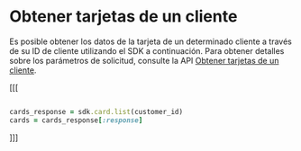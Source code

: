 # Obtener tarjetas de un cliente

Es posible obtener los datos de la tarjeta de un determinado cliente a través de su ID de cliente utilizando el SDK a continuación. Para obtener detalles sobre los parámetros de solicitud, consulte la API [Obtener tarjetas de un cliente](https://www.mercadopago[FAKER][URL][DOMAIN]/developers/es/reference/cards/_customers_customer_id_cards/get).

[[[
```ruby

cards_response = sdk.card.list(customer_id)
cards = cards_response[:response]

```
]]]